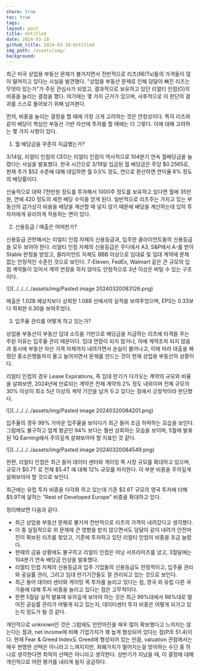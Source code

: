 ```yaml
---
share: true
toc: true
tags: 
layout: post
title: Untitled
date: 2024-03-18
github_title: 2024-03-18-Untitled
img_path: /assets/img/
background:
---
```


최근 미국 상업용 부동산 문제가 불거지면서 전반적으로 리츠(REITs)들의 가격들이 많이 떨어지고 있다는 사실을 발견했다. "상업용 부동산 문제로 인해 덩달아 빠진 리츠는 무엇이 있는가"가 주된 관심사가 되었고, 결과적으로 보유하고 있던 리얼티 인컴(O)의 비중을 늘리는 결정을 했다. 여기에는 몇 가지 근거가 있으며, 사후적으로 이 판단의 결과를 스스로 돌아보기 위해 남겨본다.

먼저, 비중을 늘리는 결정을 할 때에 가장 크게 고려하는 것은 안정성이다. 특히 리츠와 같이 배당이 핵심인 부동산 기반 자산에 투자를 할 때에는 더 그렇다. 이에 대해 고려하는 몇 가지 사항이 있다.

1. 월 배당금을 꾸준히 지급했는가?

3/14일, 리얼티 인컴의 CEO는 리얼티 인컴이 역사적으로 104분기 연속 월배당금을 늘렸다는 사실을 발표했다. 한국 시간으로 3/19일 입금된 월 배당금은 주당 $0.2565로, 현재 주가 $52 수준에 대해 대입하면 월 0.5% 정도, 연으로 환산하면 연이율 6% 정도의 배당률이다. 

산술적으로 대략 7천만원 정도를 투자해서 1000주 정도를 보유하고 있다면 월에 35만원, 연에 420 정도의 세전 배당 수익을 얻게 된다. 일반적으로 리츠주는 가지고 있는 부동산의 감가상각 비용을 배당을 계산할 때 넣지 않기 때문에 배당을 계산하는데 있어 투자자에게 유리하게 작용하는 면이 있다. 

2. 신용등급 / 매출은 어떠한가?

신용등급 관련해서는 리얼티 인컴 자체의 신용등급과, 입주한 클라이언트들의 신용등급을 모두 보아야 한다. 리얼티 인컴 자체의 신용등급은 무디에서 A3, S&P에서 A-를 받아 Stable 판정을 받았고, 클라이언트 자체도 BBB 이상으로 임대료 및 임대 계약에 문제 없는 안정적인 수준인 것으로 보인다. 7-Eleven, FedEx, Walmart 같은 큰 규모의 입점 계약들이 있어서 계약 연장을 하지 않아도 안정적으로 3년 이상은 버틸 수 있는 구조이다.

![](../../../../assets/img/Pasted image 20240320083126.png)

매출은 1.02B 예상치보다 상회한 1.08B 선에서의 실적을 보여주었으며, EPS는 0.33보다 하회한 0.30을 보여주었다.

3. 입주율 관리를 어떻게 하고 있는가?

상업용 부동산이 부동산 임대 소득을 기반으로 배당금을 지급하는 리츠에 타격을 주는 주된 이유는 입주율 관리 때문이다. 임대 연장이 되지 않거나, 아예 계약조차 되지 않음과 동시에 부동산 자산 가격 자체까지 내려가면서 손실이 불어나고, 이에 따라 대출을 해줬던 중소은행들까지 물고 늘어지면서 문제를 만드는 것이 현재 상업용 부동산의 상황이다. 

리얼티 인컴의 경우 Lease Expirations, 즉 임대 만기가 다가오는 계약의 규모와 비율을 살펴보면, 2024년에 만료되는 계약은 전체 계약의 2% 정도 내외이며 전체 규모의 30% 이상이 최소 5년 이상의 계약 기간을 남겨 두고 있다는 점에서 긍정적이라 판단했다. 

![](../../../../assets/img/Pasted image 20240320084201.png)

입주율의 경우 99% 가까운 입주율을 보이다가 최근 들어 조금 하락하는 모습을 보인다. 그럼에도 불구하고 업계 평균인 94% 보다는 훨씬 상회하는 모습을 보이며, 5월에 발표된 1Q Earning에서 주의깊게 살펴보아야 할 지표인 것 같다.

![](../../../../assets/img/Pasted image 20240320084549.png)

한편, 리얼티 인컴은 최근 들어 데이터 센터와 게이밍 쪽 시장 규모를 확대하고 있으며, 규모가 $0.7T 로 전체 $5.4T 에 대해 12% 규모를 차지한다. 이 부분 비중을 주의깊게 살펴보아야 할 것으로 보인다.

최근에는 유럽 투자 비중을 다각화 하고 있는데 기존 $2.6T 규모의 영국 투자에 더해 $5.9T에 달하는 "Rest of Developed Europe" 비중을 확대하고 있다.

정리해보면 다음과 같다.
- 최근 상업용 부동산 문제로 불거져 전반적으로 리츠의 가격이 내려갔다고 생각했다.
- 이 중 실질적으로 위 문제에 큰 영향을 받지 않으면서도 덩달아 같이 내려가 안전마진이 확보된 리츠를 찾았고, 기존에 투자하고 있던 리얼티 인컴의 비중을 조금 늘렸다.
- 현재의 금융 상황에도 불구하고 리얼티 인컴은 어닝 서프라이즈를 냈고, 3월달에는 104분기 연속 배당금 인상을 발표했다.
- 리얼티 인컴 자체의 신용등급과 입주 기업들의 신용등급도 안정적이고, 입주율 관리와 공실률 관리, 그리고 임대 만기기간들도 잘 관리되고 있는 것으로 보인다.
- 최근 들어 데이터 센터와 게이밍 쪽 투자를 늘리고 있다는 점, 영국 외 유럽 다른 국가들에 대해 투자 비중을 늘리고 있다는 점은 고무적이다.
- 한편 5월달 실적 발표때 유의깊게 보아야 하는 것은 최근 99%대에서 98%대로 떨어진 공실률 관리가 어떻게 되고 있는지, 데이터센터 투자 비중은 어떻게 되가고 있는지 정도가 될 것 같다.

개인적으로 unknown인 것은 그럼에도 안전마진을 매우 많이 확보했다고 느끼지는 않는다는 점과, net income에 비해 기업가치가 꽤 높게 형성되어 있다는 점(P/E 51.4)이다. 현재 Fear & Greed Index도 Greed에 형성되어 있는 만큼, valuation 관점에서는 매우 현명한 선택은 아니라고 느껴지지만, 화폐가치가 떨어지는걸 방어하는 수단 중 하나로 생각한다면 최악의 선택은 아니라고 생각한다. 상반기가 지났을 때, 이 결정에 대해 개인적으로 어떤 평가를 내리게 될지 궁금하다.